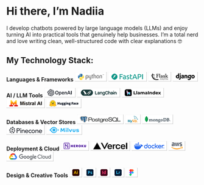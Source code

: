 # Hi there, I’m Nadiia
I develop chatbots powered by large language models (LLMs) and enjoy turning AI into practical tools that genuinely help businesses. 
I’m a total nerd and love writing clean, well-structured code with clear explanations 🤓


## My Technology Stack:


**Languages & Frameworks**
![Python](img/Python.png)
![FastAPI](img/fast_API.png) 
![Flask](img/Flask.png)
![Django](img/Django.png)


**AI / LLM Tools**
![OpenAI](img/openAI.png) 
![LangChain](img/langchain.png)
![LLaMA](img/llamaindex.png) 
![Mistral](img/Mistral.png) 
![Hugging_Face](img/Hugging_Face.png) 


**Databases & Vector Stores**
![PostgreSQL](img/PostgreSQL.png) 
![MySQL](img/MySQL.png) 
![MongoDB](img/MongoDB.png) 
![Pinecone](img/pinecone.png) 
![Milvus](img/Milvus.png) 


**Deployment & Cloud**
![Heroku](img/Heroku.png) 
![Vercel](img/Vercel.png) 
![Docker](img/Docker.png) 
![AWS](img/AWS.png) 
![GCP](img/GCP.png) 


**Design & Creative Tools**
![Adobe_Illustrator](img/Adobe_Illustrator.png)
![Adobe_Photoshop](img/Adobe_Photoshop.png)
![Adobe_InDesign](img/Adobe_InDesign.png)
![Adobe_Lightroom](img/Adobe_Lightroom.png)
![Figma](img/Figma.png)
